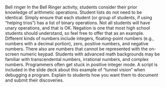 Bell ringer
In the Bell Ringer activity, students consider their prior knowledge of arithmetic operations.
Student lists do not need to be identical. Simply ensure that each student (or group of students, if using “helping trios”) has a list of binary operations.
Not all students will have unary operations, and that is OK. Negation is one that most high school students should understand, so feel free to offer that as an example.
Different kinds of numbers include integers, floating-point numbers (e.g., numbers with a decimal portion), zero, positive numbers, and negative numbers.
There also are numbers that cannot be represented with the on-screen numeric keypad. Students with advanced math backgrounds may be familiar with transcendental numbers, irrational numbers, and complex numbers.
Programmers often get stuck in positive integer mode. A script is included in the slide deck about this example of “tunnel vision” when debugging a program.
Explain to students how you want them to document and submit their discoveries.
